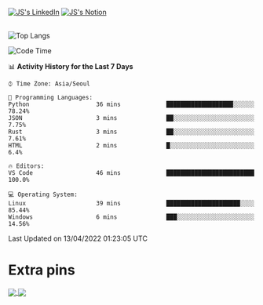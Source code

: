 
[![JS's LinkedIn](https://img.shields.io/badge/LinkedIn-blue?style=for-the-badge&logo=linkedin)](https://www.linkedin.com/in/jaeseung-lee-5a2a32139/) 
[![JS's Notion](https://img.shields.io/badge/Notion-black?style=for-the-badge&logo=notion)](https://bit.ly/ljswiki1) <br><br>
<!-- ![JS's GitHub stats](https://github-readme-stats-lemon-five.vercel.app/api?username=tkxkd0159&hide=contribs,prs,stars,issues&show_icons=true&theme=react&include_all_commits=true)   -->
![Top Langs](https://github-readme-stats-lemon-five.vercel.app/api/top-langs/?username=tkxkd0159&layout=compact&hide=jupyter%20notebook,scss,html,css&langs_count=10)  


<!--START_SECTION:waka-->
![Code Time](http://img.shields.io/badge/Code%20Time-611%20hrs%2011%20mins-blue)

📊 **Activity History for the Last 7 Days** 

```text
⌚︎ Time Zone: Asia/Seoul

💬 Programming Languages: 
Python                   36 mins             ███████████████████░░░░░░   78.24% 
JSON                     3 mins              ██░░░░░░░░░░░░░░░░░░░░░░░   7.75% 
Rust                     3 mins              ██░░░░░░░░░░░░░░░░░░░░░░░   7.61% 
HTML                     2 mins              █░░░░░░░░░░░░░░░░░░░░░░░░   6.4%

🔥 Editors: 
VS Code                  46 mins             █████████████████████████   100.0%

💻 Operating System: 
Linux                    39 mins             █████████████████████░░░░   85.44% 
Windows                  6 mins              ███░░░░░░░░░░░░░░░░░░░░░░   14.56%

```


 Last Updated on 13/04/2022 01:23:05 UTC
<!--END_SECTION:waka-->

# Extra pins
<a href="https://github.com/tkxkd0159/go-chain">
  <img align="center" src="https://github-readme-stats-lemon-five.vercel.app/api/pin/?username=tkxkd0159&repo=go-chain&theme=react" />
</a>
<a href="https://github.com/tkxkd0159/dsalgo">
  <img align="center" src="https://github-readme-stats-lemon-five.vercel.app/api/pin/?username=tkxkd0159&repo=dsalgo&theme=react" />
</a>

<!---
- 🔭 I’m currently working on ...
- 🌱 I’m currently learning blockchain and distributed network
- 👯 I’m looking to collaborate on ...
- 🤔 I’m looking for help with ...
- 💬 Ask me about ...
- 📫 How to reach me: ...
- 😄 Pronouns: ...
- ⚡ Fun fact: ...
-->
